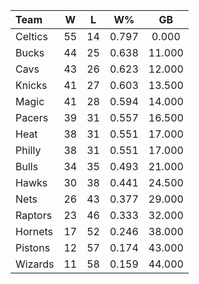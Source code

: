| Team                             |  W  |  L  |  W%   |   GB   |
|:---------------------------------|:---:|:---:|:-----:|:------:|
| [](/r/bostonceltics) Celtics     | 55  | 14  | 0.797 | 0.000  |
| [](/r/mkebucks) Bucks            | 44  | 25  | 0.638 | 11.000 |
| [](/r/clevelandcavs) Cavs        | 43  | 26  | 0.623 | 12.000 |
| [](/r/nyknicks) Knicks           | 41  | 27  | 0.603 | 13.500 |
| [](/r/orlandomagic) Magic        | 41  | 28  | 0.594 | 14.000 |
| [](/r/pacers) Pacers             | 39  | 31  | 0.557 | 16.500 |
| [](/r/heat) Heat                 | 38  | 31  | 0.551 | 17.000 |
| [](/r/sixers) Philly             | 38  | 31  | 0.551 | 17.000 |
| [](/r/chicagobulls) Bulls        | 34  | 35  | 0.493 | 21.000 |
| [](/r/atlantahawks) Hawks        | 30  | 38  | 0.441 | 24.500 |
| [](/r/gonets) Nets               | 26  | 43  | 0.377 | 29.000 |
| [](/r/torontoraptors) Raptors    | 23  | 46  | 0.333 | 32.000 |
| [](/r/charlottehornets) Hornets  | 17  | 52  | 0.246 | 38.000 |
| [](/r/detroitpistons) Pistons    | 12  | 57  | 0.174 | 43.000 |
| [](/r/washingtonwizards) Wizards | 11  | 58  | 0.159 | 44.000 |
